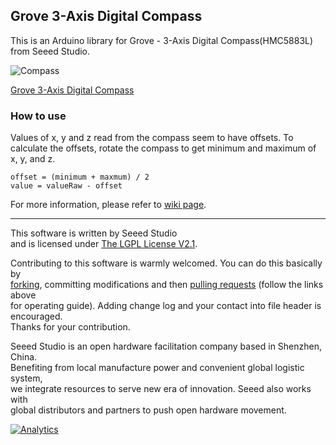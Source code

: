 Grove 3-Axis Digital Compass
------------------------------

This is an Arduino library for Grove - 3-Axis Digital Compass(HMC5883L) from Seeed Studio.

![Compass](https://statics3.seeedstudio.com/images/101020034%201.jpg)

[Grove 3-Axis Digital Compass](https://www.seeedstudio.com/s/Grove-3-Axis-Digital-Compass-p-759.html)

### How to use
Values of x, y and z read from the compass seem to have offsets.
To calculate the offsets, rotate the compass to get minimum and maximum of x, y, and z.
```
offset = (minimum + maxmum) / 2
value = valueRaw - offset
```

For more information, please refer to [wiki page](http://wiki.seeedstudio.com/Grove-3-Axis_Compass_V1.0/).

    
----

This software is written by Seeed Studio<br>
and is licensed under [The LGPL License V2.1](http://www.gnu.org/licenses/lgpl-2.1.html). 

Contributing to this software is warmly welcomed. You can do this basically by<br>
[forking](https://help.github.com/articles/fork-a-repo), committing modifications and then [pulling requests](https://help.github.com/articles/using-pull-requests) (follow the links above<br>
for operating guide). Adding change log and your contact into file header is encouraged.<br>
Thanks for your contribution.

Seeed Studio is an open hardware facilitation company based in Shenzhen, China. <br>
Benefiting from local manufacture power and convenient global logistic system, <br>
we integrate resources to serve new era of innovation. Seeed also works with <br>
global distributors and partners to push open hardware movement.<br>





[![Analytics](https://ga-beacon.appspot.com/UA-46589105-3/Grove_3Axis_Digital_Compass)](https://github.com/igrigorik/ga-beacon)
